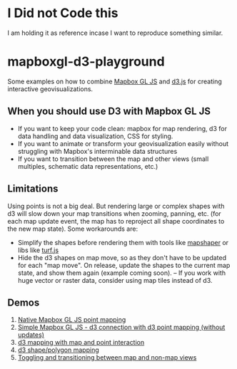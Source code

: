 # I Did not Code this
I am holding it as reference incase I want to reproduce something similar.

# mapboxgl-d3-playground

Some examples on how to combine [Mapbox GL JS](https://www.mapbox.com/mapbox-gl-js/api/) and [d3.js](https://d3js.org/) for creating interactive geovisualizations.


## When you should use D3 with Mapbox GL JS

- If you want to keep your code clean: mapbox for map rendering, d3 for data handling and data visualization, CSS for styling.
- If you want to animate or transform your geovisualization easily without struggling with Mapbox's interminable data structures
- If you want to transition between the map and other views (small multiples, schematic data representations, etc.)

## Limitations

Using points is not a big deal. But rendering large or complex shapes with d3 will slow down your map transitions when zooming, panning, etc. (for each map update event, the map has to reproject all shape coordinates to the new map state). Some workarounds are:

- Simplify the shapes before rendering them with tools like [mapshaper](http://mapshaper.org/) or libs like [turf.js](http://turfjs.org/)
- Hide the d3 shapes on map move, so as they don't have to be updated for each "map move". On release, update the shapes to the current map state, and show them again (example coming soon).
– If you work with huge vector or raster data, consider using map tiles instead of d3.


## Demos

1. [Native Mapbox GL JS point mapping](http://dev.jorditost.com/mapboxgl-d3-playground/01-mapbox-points.html)
2. [Simple Mapbox GL JS - d3 connection with d3 point mapping (without updates)](http://dev.jorditost.com/mapboxgl-d3-playground/02-mapbox-d3-points.html)
3. [d3 mapping with map and point interaction](http://dev.jorditost.com/mapboxgl-d3-playground/01-mapbox-points.html)
4. [d3 shape/polygon mapping](http://dev.jorditost.com/mapboxgl-d3-playground/04-mapbox-d3-shapes.html)
5. [Toggling and transitioning between map and non-map views](http://dev.jorditost.com/mapboxgl-d3-playground/05-toggle-views.html)

